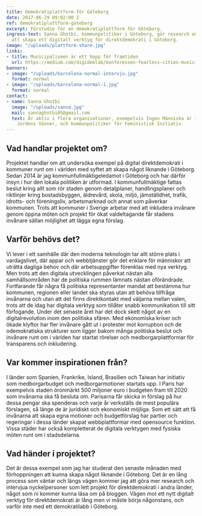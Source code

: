 ```yaml
---
title: Demokratiplattform för Göteborg
date: 2017-06-29 09:02:00 Z
ref: demokratiplattform-goteborg
excerpt: Förstudie för en demokratiplattform för Göteborg.
ingress-text: Sanna Ghotbi, kommunpolitiker i Göteborg, gör research om möjligheten
  att skapa ett digitalt verktyg för direktdemokrati i Göteborg.
image: "/uploads/plattform-share.jpg"
links:
- title: Municipalismen är ett hopp för framtiden
  url: https://medium.com/digidemlab/konferensen-fearless-cities-municipalismen-%C3%A4r-ett-hopp-f%C3%B6r-framtiden-689e326a5fe
banners:
- image: "/uploads/barcelona-normal-intervju.jpg"
  format: normal
- image: "/uploads/barcelona-normal-1.jpg"
  format: normal
contact:
- name: Sanna Ghotbi
  image: "/uploads/sanna.jpg"
  mail: sannaghotbi05@gmail.com
  text: Är aktiv i flera organisationer, exempelvis Ingen Människa är Illegal och
    Jordens Vänner, och kommunpolitiker för Feministisk Initiativ.
---
```


## Vad handlar projektet om?
Projektet handlar om att undersöka exempel på digital direktdemokrati i kommuner runt om i världen med syftet att skapa något liknande i Göteborg. Sedan 2014 är jag kommunfullmäktigeledamot i Göteborg och har därför insyn i hur den lokala politiken är utformad. I kommunfullmäktige fattas beslut kring allt som rör staden genom detaljplaner, handlingsplaner och riktlinjer kring bostadsbyggen, äldrevård, skola, miljö, jämställdhet, trafik, idrotts- och föreningsliv, arbetsmarknad och annat som påverkar kommunen. Trots att kommuner i Sverige arbetar med att inkludera invånare genom öppna möten och projekt för ökat valdeltagande får stadens invånare sällan möjlighet att lägga egna förslag.

## Varför behövs det?
Vi lever i ett samhälle där den moderna teknologin tar allt större plats i vardagslivet, där appar och webbtjänster gör det enklare för människor att uträtta dagliga behov och där arbetsuppgifter förenklas med nya verktyg. Men trots att den digitala utvecklingen påverkat nästan alla samhällsområden har de politiska rummen lämnats nästan oförändrade. Fortfarande får några få politiska representanter mandat att bestämma hur kommunen, regionen eller landet ska styras utan att behöva tillfråga invånarna och utan att det finns direktkontakt med väljarna mellan valen, trots att de idag har digitala verktyg som tillåter snabb kommunikation till sitt förfogande. Under det senaste året har det dock skett något av en digitalrevolution inom den politiska sfären. Med ekonomiska kriser och ökade klyftor har fler invånare gått ut i protester mot korruption och de odemokratiska strukturer som ligger bakom många politiska beslut och invånare runt om i världen har startat rörelser och medborgarplattformar för transparens och inkludering.

## Var kommer inspirationen från?
I länder som Spanien, Frankrike, Island, Brasilien och Taiwan har initiativ som medborgarbudget och medborgarmotioner startats upp. I Paris har exempelvis staden öronmärkt 500 miljoner euro i budgeten fram till 2020 som invånarna ska få besluta om. Parisarna får skicka in förslag på hur dessa pengar ska spenderas och varje år verkställs de mest populära förslagen, så länge de är juridiskt och ekonomiskt möjliga. Som ett sätt att få invånarna att skapa egna motioner och budgetförslag har partier och regeringar i dessa länder skapat webbplattformar med opensource funktion. Vissa städer har också kompletterat de digitala verktygen med fysiska möten runt om i stadsdelarna.

## Vad händer i projektet?
Det är dessa exempel som jag har studerat den senaste månaden med förhoppningen att kunna skapa något liknande i Göteborg. Det är en lång process som väntar och längs vägen kommer jag att göra mer research och intervjua nyckelpersoner som lett projekt för direktdemokrati i andra länder, något som ni kommer kunna läsa om på bloggen. Vägen mot ett nytt digitalt verktyg för direktdemokrati är lång men vi måste börja någonstans, och varför inte med ett demokratilabb i Göteborg.
